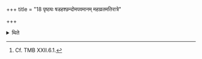 +++
title = "18 पृष्ठ्यः षडहश्छन्दोमपवमानम् महाव्रतमतिरात्रे"

+++

<details><summary>थिते</summary>

18. (The days in this sacrifice are as follows): a Pr̥ṣṭhya six-day-period and the seventh day as an Atirātra with Mahāvrata as the first Pr̥ṣṭhastotra and with Chandoma-stomas in the Pavamāna-stotras[^1]   

[^1]: Cf. TMB XXII.6.1.  
</details>
